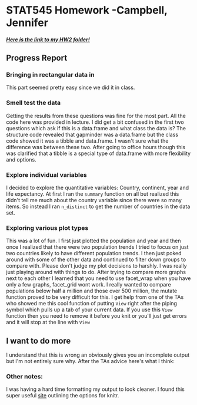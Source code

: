 # STAT545 Homework -Campbell, Jennifer

##### [Here is the link to my HW2 folder!](https://github.com/Jenncscampbell/STAT545-hw2-Campbell-Jennifer/tree/master/hw02) #####


## Progress Report

### Bringing in rectangular data in 
This part seemed pretty easy since we did it in class. 

### Smell test the data
Getting the results from these questions was fine for the most part. All the code here was provided in lecture. I did get a bit confused in the first two questions which ask if this is a data.frame and what class the data is? The structure code revealed that gapminder was a data.frame but the class code showed it was a tibble and data.frame. I wasn't sure what the difference was between these two. After going to office hours though this was clarified that a tibble is a special type of data.frame with more flexibility and options. 


### Explore individual variables
I decided to explore the quantitative variables: Country, continent, year and life expectancy. At first I ran the `summary` function on all but realized this didn't tell me much about the country variable since there were so many items. So instead I ran `n_distinct` to get the number of countries in the data set. 

### Exploring various plot types
This was a lot of fun. I first just plotted the population and year and then once I realized that there were two population trends I tried to focus on just two countries likely to have different population trends. I then just poked around with some of the other data and continued to filter down groups to compare with. 
Please don't judge my plot decisions to harshly. I was really just playing around with things to do. 
After trying to compare more graphs next to each other I learned that you need to use facet_wrap when you have only a few graphs, facet_grid wont work. 
I really wanted to compare populations below half a million and those over 500 million, the mutate function proved to be very difficult for this. I get help from one of the TAs who showed me this cool function of putting `View` right after the piping symbol which pulls up a tab of your current data. If you use this `View` function then you need to remove it before you knit or you'll just get errors and it will stop at the line with `View`

## I want to do more
I understand that this is wrong an obviously gives you an incomplete output but I'm not entirely sure why. After the TAs advice here's what I think: 
### Other notes: 
I was having a hard time formatting my output to look cleaner. I found this super useful [site](https://yihui.name/knitr/options/) outlining the options for knitr. 
